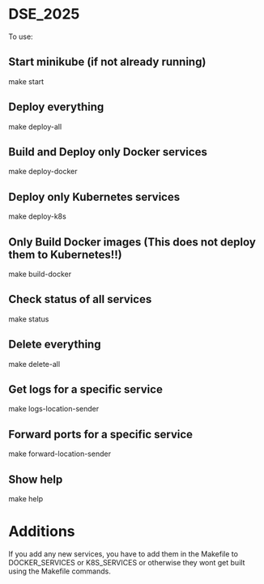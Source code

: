 # DSE_2025

To use:

## Start minikube (if not already running)
make start

## Deploy everything
make deploy-all

## Build and Deploy only Docker services
make deploy-docker

## Deploy only Kubernetes services
make deploy-k8s

## Only Build Docker images (This does not deploy them to Kubernetes!!)
make build-docker

## Check status of all services
make status

## Delete everything
make delete-all

## Get logs for a specific service
make logs-location-sender

## Forward ports for a specific service
make forward-location-sender

## Show help
make help

# Additions

If you add any new services, you have to add them in the Makefile to DOCKER_SERVICES or K8S_SERVICES or otherwise they wont get built using the Makefile commands.
